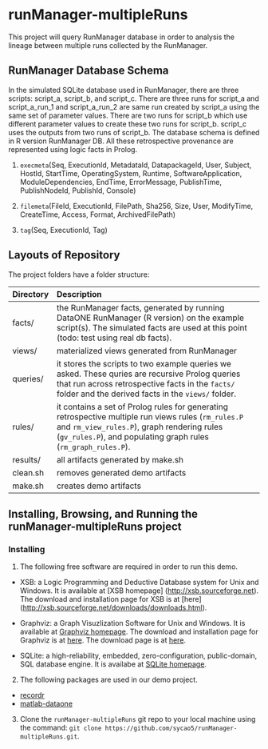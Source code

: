# runManager-multipleRuns

This project will query RunManager database in order to analysis the lineage between multiple runs collected by the RunManager. 

## RunManager Database Schema

In the simulated SQLite database used in RunManager, there are three scripts: script_a, script_b, and script_c. There are three runs for script_a and script_a_run_1 and script_a_run_2 are same run created by script_a using the same set of parameter values. There are two runs for script_b which use different parameter values to create these two runs for script_b. script_c uses the outputs from two runs of script_b. The database schema is defined in R version RunManager DB. All these retrospective provenance are represented using logic facts in Prolog.

1. `execmeta`(Seq, ExecutionId, MetadataId, DatapackageId, User, Subject, HostId, StartTime, OperatingSystem, Runtime, SoftwareApplication, ModuleDependencies, EndTime, ErrorMessage, PublishTime, PublishNodeId, PublishId, Console)

2. `filemeta`(FileId, ExecutionId, FilePath, Sha256, Size, User, ModifyTime, CreateTime, Access, Format, ArchivedFilePath) 

3. `tag`(Seq, ExecutionId, Tag)



## Layouts of Repository

The project folders have a folder structure:

| Directory | Description                                                          |
|-----------| :--------------------------------------------------------------------|
| facts/ | the RunManager facts, generated by running DataONE RunManager (R version) on the example script(s). The simulated facts are used at this point (todo: test using real db facts).|
| views/ | materialized views generated from RunManager|
| queries/ | it stores the scripts to two example queries we asked. These quries are recursive Prolog queries that run across retrospective facts in the `facts/` folder and the derived facts in the `views/` folder.|
|rules/| it contains a set of Prolog rules for generating retrospective multiple run views rules (`rm_rules.P` and `rm_view_rules.P`), graph rendering rules (`gv_rules.P`), and populating graph rules (`rm_graph_rules.P`).|
| results/ | all artifacts generated by make.sh|
| clean.sh | removes generated demo artifacts|
| make.sh | creates demo artifacts|

## Installing, Browsing, and Running the runManager-multipleRuns project

### Installing

1. The following free software are required in order to run  this demo.

  * XSB: a Logic Programming and Deductive Database system for Unix and Windows.  It is available at [XSB homepage] (http://xsb.sourceforge.net). The download and installation page for XSB is at [here] (http://xsb.sourceforge.net/downloads/downloads.html). 
  
  * Graphviz:  a Graph Visuzlization Software for Unix and Windows.  It is available at [Graphviz homepage](http://www.graphviz.org). The download and installation page for Graphviz is at  [here](http://www.graphviz.org/Download.php).  The download page is  at [here](https://www.sqlite.org/download.html).
  
  *  SQLite:  a high-reliability, embedded, zero-configuration, public-domain, SQL database engine.  It is availabe at [SQLite homepage](https://www.sqlite.org). 

2. The  following packages are used  in our demo project.
  *  [recordr](https://github.com/NCEAS/recordr)
  *  [matlab-dataone](https://github.com/DataONEorg/matlab-dataone/tree/ml-sqlite)
  
3.  Clone the `runManager-multipleRuns` git repo to your local machine using the command:
  `git clone https://github.com/sycao5/runManager-multipleRuns.git`.
  
